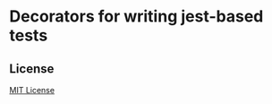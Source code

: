 # Decorators for writing jest-based tests
    
## License

[MIT License](https://github.com/vitalishapovalov/jest-decorated/blob/master/LICENSE)
